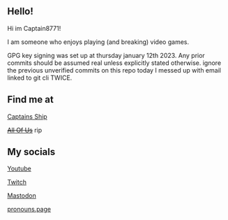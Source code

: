 ## Hello!
Hi im Captain8771! 

I am someone who enjoys playing (and breaking) video games.

GPG key signing was set up at thursday january 12th 2023. Any prior commits should be assumed real unless explicitly stated otherwise.
ignore the previous unverified commits on this repo today I messed up with email linked to git cli TWICE.


<!-- wakatime was set up at 30'th of march, 2022

[![wakatime](https://wakatime.com/badge/user/a54c4453-540f-4ca0-88f6-f60648485143.svg)](https://wakatime.com/@a54c4453-540f-4ca0-88f6-f60648485143)
-->
<!-- 
<img src="https://github-readme-stats.vercel.app/api?username=Captain8771&show_icons=true&include_all_commits=true&show_icons=true&count_private=true&theme=material-palenight&custom_title=Captain8771" width=500/>
<img src="https://github-readme-stats.vercel.app/api/top-langs/?username=Captain8771&theme=material-palenight" width=250&> -->

<!-- 
## Powercord stuffs

[Plugins](https://github.com/captain8771-plugins) ([raw](https://github.com/captain8771/raw) is not included on that org because the org was made after)

[Themes](https://github.com/captain8771-themes) -->

## Find me at

[Captains Ship](https://discord.gg/gDcBMNeXc4)

~~[All Of Us](https://discord.gg/gxpszzpgug)~~  rip


## My socials
[Youtube](https://www.youtube.com/channel/UCug4x3ILp2jgS3G0wfZFd6g)

[Twitch](https://www.twitch.tv/thecaptain8771)

<a rel="me" href="https://beef.moe/@niko_oneshot">Mastodon</a>

<a rel="me" href="https://en.pronouns.page/@Captain8771">pronouns.page</a>
